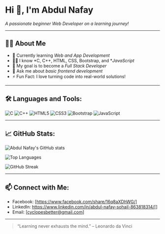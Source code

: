 # Hi 👋, I'm Abdul Nafay

*A passionate beginner Web Developer on a learning journey!*

---

## 👨‍💻 About Me

- 🌱 Currently learning *Web and App Development*
- 👨‍🎓 I know *C, C++, HTML, CSS, Bootstrap, and **JavaScript*
- 🎯 My goal is to become a *Full Stack Developer*
- 💬 Ask me about *basic frontend development*
- ⚡ Fun Fact: I love turning code into real-world solutions!

---

## 🛠 Languages and Tools:

![C](https://img.shields.io/badge/C-00599C?style=for-the-badge&logo=c&logoColor=white)
![C++](https://img.shields.io/badge/C++-00599C?style=for-the-badge&logo=cplusplus&logoColor=white)
![HTML5](https://img.shields.io/badge/HTML5-E34F26?style=for-the-badge&logo=html5&logoColor=white)
![CSS3](https://img.shields.io/badge/CSS3-1572B6?style=for-the-badge&logo=css3&logoColor=white)
![Bootstrap](https://img.shields.io/badge/Bootstrap-563D7C?style=for-the-badge&logo=bootstrap&logoColor=white)
![JavaScript](https://img.shields.io/badge/JavaScript-F7DF1E?style=for-the-badge&logo=javascript&logoColor=black)

---

## 📈 GitHub Stats:

![Abdul Nafay's GitHub stats](https://github-readme-stats.vercel.app/api?username=AbdulNafaySohail&show_icons=true&theme=radical)

![Top Languages](https://github-readme-stats.vercel.app/api/top-langs/?username=AbdulNafaySohail&layout=compact&theme=radical)

![GitHub Streak](https://streak-stats.demolab.com?user=AbdulNafaySohail&theme=radical&border_radius=5)

---

## 📫 Connect with Me:

- Facebook: [https://www.facebook.com/share/16q8aXDhWG/]
- LinkedIn: https://www.linkedin.com/in/abdul-nafay-sohail-863818314/[]
- Email: [cyclopesbetter@gmail.com]

---

> “Learning never exhausts the mind.” – Leonardo da Vinci
